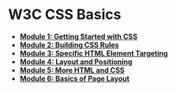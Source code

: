 # W3C CSS Basics

- **[Module 1: Getting Started with CSS](https://github.com/zoelinsg/bootcamp-projects/blob/main/W3C/CSS%20Basics/css01.md)**
- **[Module 2: Building CSS Rules](https://github.com/zoelinsg/bootcamp-projects/blob/main/W3C/CSS%20Basics/css02.md)**
- **[Module 3: Specific HTML Element Targeting](https://github.com/zoelinsg/bootcamp-projects/blob/main/W3C/CSS%20Basics/css03.md)**
- **[Module 4: Layout and Positioning](https://github.com/zoelinsg/bootcamp-projects/blob/main/W3C/CSS%20Basics/css04.md)**
- **[Module 5: More HTML and CSS](https://github.com/zoelinsg/bootcamp-projects/blob/main/W3C/CSS%20Basics/css05.md)**
- **[Module 6: Basics of Page Layout](https://github.com/zoelinsg/bootcamp-projects/blob/main/W3C/CSS%20Basics/css06.md)**